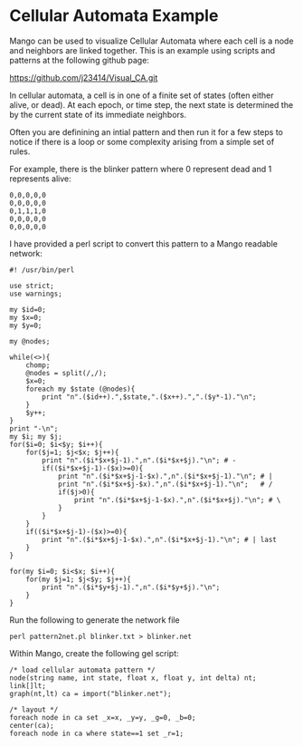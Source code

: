 # Cellular Automata Example
Mango can be used to visualize Cellular Automata where each cell is a node and neighbors are linked together. This is an example using scripts and patterns at the following github page:

https://github.com/j23414/Visual_CA.git

In cellular automata, a cell is in one of a finite set of states (often either alive, or dead). At each epoch, or time step, the next state is determined the by the current state of its immediate neighbors. 

Often you are definining an intial pattern and then run it for a few steps to notice if there is a loop or some complexity arising from a simple set of rules. 

For example, there is the blinker pattern where 0 represent dead and 1 represents alive:

```
0,0,0,0,0
0,0,0,0,0
0,1,1,1,0
0,0,0,0,0
0,0,0,0,0
```

I have provided a perl script to convert this pattern to a Mango readable network:

```
#! /usr/bin/perl

use strict;
use warnings;

my $id=0;
my $x=0; 
my $y=0;

my @nodes;

while(<>){
    chomp;
    @nodes = split(/,/);
    $x=0;
    foreach my $state (@nodes){
        print "n".($id++).",$state,".($x++).",".($y*-1)."\n";
    }
    $y++;
}
print "-\n";
my $i; my $j;
for($i=0; $i<$y; $i++){
    for($j=1; $j<$x; $j++){
        print "n".($i*$x+$j-1).",n".($i*$x+$j)."\n"; # -
        if(($i*$x+$j-1)-($x)>=0){
            print "n".($i*$x+$j-1-$x).",n".($i*$x+$j-1)."\n"; # |
            print "n".($i*$x+$j-$x).",n".($i*$x+$j-1)."\n";   # /
            if($j>0){
                print "n".($i*$x+$j-1-$x).",n".($i*$x+$j)."\n"; # \
            }
        }
    }
    if(($i*$x+$j-1)-($x)>=0){
        print "n".($i*$x+$j-1-$x).",n".($i*$x+$j-1)."\n"; # | last
    }
} 

for(my $i=0; $i<$x; $i++){
    for(my $j=1; $j<$y; $j++){
        print "n".($i*$y+$j-1).",n".($i*$y+$j)."\n";
    }
} 
```

Run the following to generate the network file

```
perl pattern2net.pl blinker.txt > blinker.net
```

Within Mango, create the following gel script:

```
/* load cellular automata pattern */
node(string name, int state, float x, float y, int delta) nt;
link[]lt;
graph(nt,lt) ca = import("blinker.net");

/* layout */
foreach node in ca set _x=x, _y=y, _g=0, _b=0;
center(ca);
foreach node in ca where state==1 set _r=1;
```

